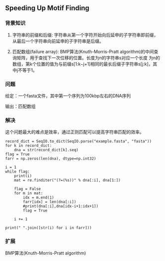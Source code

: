 ## Speeding Up Motif Finding

### 背景知识

1. 字符串的前缀和后缀: 字符串从第一个字符开始向后延申的子字符串即前缀，从最后一个字符串向前延申的子字符串是后缀。

2. 匹配数组(failure array): BMP算法(Knuth-Morris-Pratt algorithm)的中间查询矩阵，用于查找下一次位移的位置。长度为n的字符串s对应一个长度
为n的数组，第k个位置的值为与前缀s[1:k−j+1]相同的最长后缀子字符串s[j:k]，其中j不等于1。

### 问题

给定：一个fasta文件，其中第一个序列为100kbp左右的DNA序列

输出：匹配数组

###  解决

这个问题最大的难点是效率，通过正则匹配可以提高字符串匹配的效率。

    record_dict = SeqIO.to_dict(SeqIO.parse("example.fasta", "fasta"))
    for k in record_dict:
        dna = str(record_dict[k].seq)
    flag = True
    farr = np.zeros(len(dna), dtype=np.int32)

    i = 1
    while flag:
        print(i)
        mat = re.finditer("(?=(%s))" % dna[:i], dna[1:])

        flag = False
        for m in mat:
            idx = m.end(1)
            farr[idx] = len(dna[:i])
            #print(dna[:i],dna[idx-i+1:idx+1])
            flag = True

        i += 1
    
    print(" ".join([str(i) for i in farr]))

### 扩展

BMP算法(Knuth-Morris-Pratt algorithm)